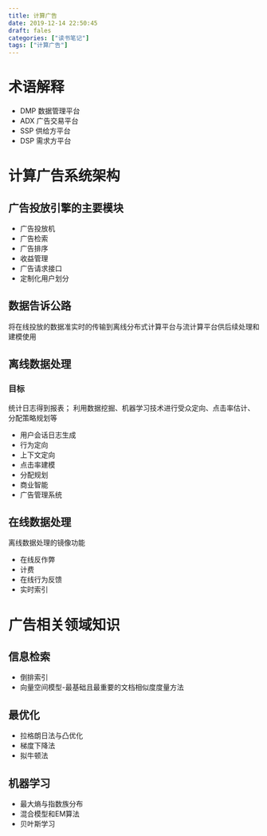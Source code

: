 ```yaml
---
title: 计算广告
date: 2019-12-14 22:50:45
draft: fales
categories: ["读书笔记"]
tags: ["计算广告"]
---
```

# 术语解释
- DMP 数据管理平台
- ADX 广告交易平台
- SSP 供给方平台
- DSP 需求方平台
# 计算广告系统架构
## 广告投放引擎的主要模块
- 广告投放机
- 广告检索
- 广告排序
- 收益管理
- 广告请求接口
- 定制化用户划分
## 数据告诉公路 
将在线投放的数据准实时的传输到离线分布式计算平台与流计算平台供后续处理和建模使用
## 离线数据处理 
### 目标
 统计日志得到报表； 利用数据挖掘、机器学习技术进行受众定向、点击率估计、分配策略规划等
- 用户会话日志生成
- 行为定向
- 上下文定向
- 点击率建模
- 分配规划
- 商业智能
- 广告管理系统
## 在线数据处理 
离线数据处理的镜像功能
- 在线反作弊
- 计费
- 在线行为反馈
- 实时索引
# 广告相关领域知识
## 信息检索
- 倒排索引
- 向量空间模型-最基础且最重要的文档相似度度量方法

## 最优化
- 拉格朗日法与凸优化
- 梯度下降法
- 拟牛顿法
## 机器学习
- 最大熵与指数族分布
- 混合模型和EM算法
- 贝叶斯学习
